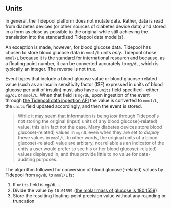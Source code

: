 <!-- non-generated document! all areas editable -->

## Units

In general, the Tidepool platform does not mutate data. Rather, data is read from diabetes devices (or other sources of diabetes device data) and stored in a form as close as possible to the <!-- Edit by Eden --> original while still achieving the translation into the standardized Tidepool data model(s).

An exception is made, however, for blood glucose data. Tidepool has chosen to store blood glucose data in `mmol/L` units *only*. Tidepool chose `mmol/L` because it is the standard for international research and because, as a floating point number, it can be converted accurately to `mg/dL`, which is typically an integer. The reverse <!-- Edit by Eden --> is not true.

Event types that include a blood glucose value or blood glucose-related value (such as an insulin sensitivity factor (ISF) expressed in units of blood glucose per unit of insulin) must also have a `units` field specified - either `mg/dL` or `mmol/L`. When that field is `mg/dL`, upon ingestion of the event through [the Tidepool data ingestion API](https://github.com/tidepool-org/jellyfish) the value is converted to `mmol/L`, the `units` field updated accordingly, and then the event is stored.

> While it may seem that information is being *lost* through Tidepool's not storing the original (input) units of any blood glucose(-related) value, this is in fact not the case. Many diabetes devices store blood glucose(-related) values in `mg/dL` even when they are set to *display* these values in `mmol/L`. In other words, the original units of a blood glucose(-related) value are arbitary, not reliable as an indicator of the units a user would prefer to see his or her blood glucose(-related) values displayed in, and thus provide little to no value for data-auditing purposes.

The algorithm followed for conversion of blood glucose(-related) values <!-- Edit by Eden --> by Tidepool from `mg/dL` to `mmol/L` is:

1. If `units` field is `mg/dL`...
1. Divide the value by `18.01559` ([the molar mass of glucose is 180.1559](http://www.convertunits.com/molarmass/Glucose 'Reference: molar mass of glucose'))
1. Store the resulting floating-point precision value without any rounding or truncation